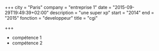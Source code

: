 +++
city = "Paris"
company = "entreprise 1"
date = "2015-09-29T19:49:39+02:00"
description = "une super xp"
start = "2014"
end = "2015"
fonction = "developpeur"
title = "cgi"

+++

- compétence 1
- compétence 2

